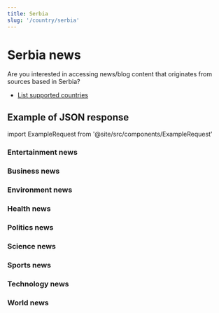 ```yaml
---
title: Serbia
slug: '/country/serbia'
---
```


# Serbia news

Are you interested in accessing news/blog content that originates from sources based in Serbia?

- [List supported countries](/articles/countries)

## Example of JSON response

import ExampleRequest from '@site/src/components/ExampleRequest'

### Entertainment news
<ExampleRequest url="https://apitube.io/v1/news/articles?limit=2&category=news/Arts_and_Entertainment&country=rs"></ExampleRequest>

### Business news
<ExampleRequest url="https://apitube.io/v1/news/articles?limit=2&category=news/Business&country=rs"></ExampleRequest>

### Environment news
<ExampleRequest url="https://apitube.io/v1/news/articles?limit=2&category=news/Environment&country=rs"></ExampleRequest>

### Health news
<ExampleRequest url="https://apitube.io/v1/news/articles?limit=2&category=news/Health&country=rs"></ExampleRequest>

### Politics news
<ExampleRequest url="https://apitube.io/v1/news/articles?limit=2&category=news/Politics&country=rs"></ExampleRequest>

### Science news
<ExampleRequest url="https://apitube.io/v1/news/articles?limit=2&category=news/Science&country=rs"></ExampleRequest>

### Sports news
<ExampleRequest url="https://apitube.io/v1/news/articles?limit=2&category=news/Sports&country=rs"></ExampleRequest>

### Technology news
<ExampleRequest url="https://apitube.io/v1/news/articles?limit=2&category=news/Technology&country=rs"></ExampleRequest>

### World news
<ExampleRequest url="https://apitube.io/v1/news/articles?limit=2&category=news/World&country=rs"></ExampleRequest>

